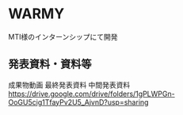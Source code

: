 # WARMY
MTI様のインターンシップにて開発

## 発表資料・資料等
成果物動画
最終発表資料
中間発表資料
https://drive.google.com/drive/folders/1gPLWPGn-OoGU5cig1TfayPv2U5_AjvnD?usp=sharing